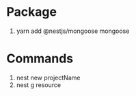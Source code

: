 # Package

1. yarn add @nestjs/mongoose mongoose

# Commands

1. nest new projectName
2. nest g resource
